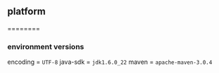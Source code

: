 ## platform
========



### environment versions
encoding = `UTF-8`
java-sdk = `jdk1.6.0_22`
maven = `apache-maven-3.0.4`
